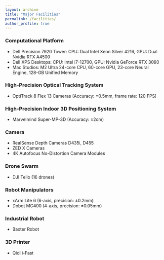 ```yaml
---
layout: archive
title: "Major Facilities"
permalink: /facilities/
author_profile: true
---
```


### Computational Platform
* Dell Precision 7920 Tower: CPU: Dual Intel Xeon Silver 4216, GPU: Dual Nvidia RTX A4500    
* Dell XPS Desktops: CPU: Intel i7-12700, GPU: Nvidia GeForce RTX 3090
* Mac Studios: M2 Ultra 24-core CPU, 60-core GPU, 23-core Neural Engine, 128-GB Unified Memory

### High-Precision Optical Tracking System
* OptiTrack 8 Flex 13 Cameras (Accuracy: ±0.5mm, frame rate: 120 FPS)

### High-Precision Indoor 3D Positioning System
* Marvelmind Super-MP-3D (Accuracy: ±2cm)

### Camera
* RealSense Depth Cameras D435i, D455
* ZED X Cameras
* 4K Autofocus No-Distortion Camera Modules

### Drone Swarm
* DJI Tello (16 drones)

<!-- ### Ground Vehicle Fleet
* Clearpath Robotics TurtleBot 4 Lite Robots -->

### Robot Manipulators
* xArm Lite 6 (6-axis, precision: ±0.2mm)    
* Dobot MG400 (4-axis, precision: ±0.05mm)

### Industrial Robot
* Baxter Robot

### 3D Printer
* Qidi i-Fast

<!-- ### Parallel Robot -->

<!-- ### Cart-Inverted-Pendulum -->
